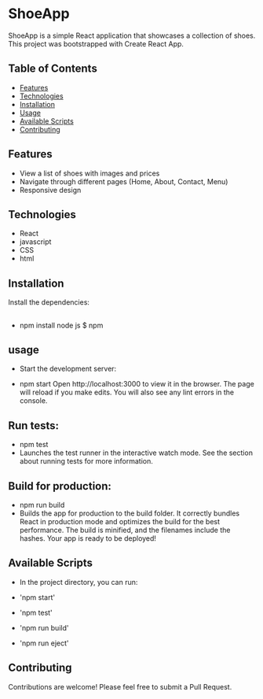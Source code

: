 # ShoeApp

ShoeApp is a simple React application that showcases a collection of shoes. This project was bootstrapped with Create React App.

## Table of Contents

- [Features](#features)
- [Technologies](#technologies)
- [Installation](#installation)
- [Usage](#usage)
- [Available Scripts](#available-scripts)
- [Contributing](#contributing)

## Features

- View a list of shoes with images and prices
- Navigate through different pages (Home, About, Contact, Menu)
- Responsive design

## Technologies

- React
- javascript
- CSS
- html

## Installation
Install the dependencies:
##

- npm install node js $ npm


## usage

- Start the development server:

- npm start
Open http://localhost:3000 to view it in the browser. The page will reload if you make edits. You will also see any lint errors in the console.

## Run tests:

- npm test
- Launches the test runner in the interactive watch mode. See the section about running tests for more information.

## Build for production:

- npm run build
- Builds the app for production to the build folder. It correctly bundles React in production mode and optimizes the build for the best performance. The build is minified, and the filenames include the hashes. Your app is ready to be deployed!

## Available Scripts
- In the project directory, you can run:

- 'npm start'
- 'npm test'
- 'npm run build'
- 'npm run eject'

## Contributing
Contributions are welcome! Please feel free to submit a Pull Request.
